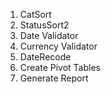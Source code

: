 <ol>
<li> CatSort </li>
<li> StatusSort2 </li>
<li> Date Validator </li>
<li> Currency Validator </li>
<li> DateRecode </li>
<li> Create Pivot Tables </li>
<li> Generate Report </li>
</ol>

